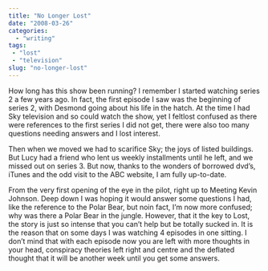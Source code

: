 ```yaml
---
title: "No Longer Lost"
date: "2008-03-26"
categories:
  - "writing"
tags:
 - "lost"
 - "television"
slug: "no-longer-lost"
---
```


How long has this show been running? I remember I started watching series 2 a few years ago. In fact, the first episode I saw was the beginning of series 2, with Desmond going about his life in the hatch. At the time I had Sky television and so could watch the show, yet I feltlost confused as there were references to the first series I did not get, there were also too many questions needing answers and I lost interest.

Then when we moved we had to scarifice Sky; the joys of listed buildings. But Lucy had a friend who lent us weekly installments until he left, and we missed out on series 3. But now, thanks to the wonders of borrowed dvd’s, iTunes and the odd visit to the ABC website, I am fully up-to-date.

From the very first opening of the eye in the pilot, right up to Meeting Kevin Johnson. Deep down I was hoping it would answer some questions I had, like the reference to the Polar Bear, but noin fact, I’m now more confused; why was there a Polar Bear in the jungle. However, that it the key to Lost, the story is just so intense that you can’t help but be totally sucked in. It is the reason that on some days I was watching 4 episodes in one sitting. I don’t mind that with each episode now you are left with more thoughts in your head, conspiracy theories left right and centre and the deflated thought that it will be another week until you get some answers.

